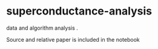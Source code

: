 # superconductance-analysis

data and algorithm analysis .

Source and relative paper is included in the notebook
